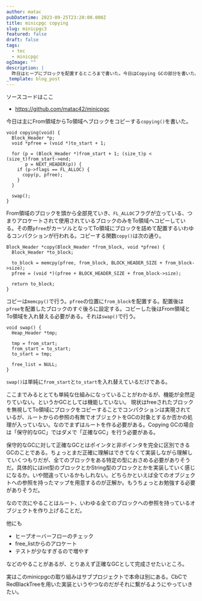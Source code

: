 ```yaml
---
author: matac
pubDatetime: 2023-09-25T23:20:00.000Z
title: minicpgc copying
slug: minicpgc3
featured: false
draft: false
tags:
  - tec
  - minicpgc
ogImage: ""
description: |
  昨日はヒープにブロックを配置するところまで書いた。今日はCopying GCの部分を書いた。
_template: blog_post
---
```


ソースコードはここ

- https://github.com/matac42/minicpgc

今日は主にFrom領域からTo領域へブロックをコピーする`copying()`を書いた。

```
void copying(void) {
  Block_Header *p;
  void *pfree = (void *)to_start + 1;

  for (p = (Block_Header *)from_start + 1; (size_t)p < (size_t)from_start->end;
       p = NEXT_HEADER(p)) {
    if (p->flags == FL_ALLOC) {
      copy(p, pfree);
    }
  }

  swap();
}
```

From領域のブロックを頭から全部見ていき、`FL_ALLOC`フラグが立っている、つまりアロケートされて使用されているブロックのみをTo領域へコピーしている。その際`pfree`がカーソルとなってTo領域にブロックを詰めて配置するいわゆるコンパクションが行われる。コピーする関数`copy()`は次の通り。

```
Block_Header *copy(Block_Header *from_block, void *pfree) {
  Block_Header *to_block;

  to_block = memcpy(pfree, from_block, BLOCK_HEADER_SIZE + from_block->size);
  pfree = (void *)(pfree + BLOCK_HEADER_SIZE + from_block->size);

  return to_block;
}
```

コピーは`memcpy()`で行う。`pfree`の位置に`from_block`を配置する。配置後は`pfree`を配置したブロックのすぐ後ろに設定する。コピーした後はFrom領域とTo領域を入れ替える必要がある。それは`swap()`で行う。

```
void swap() {
  Heap_Header *tmp;

  tmp = from_start;
  from_start = to_start;
  to_start = tmp;

  free_list = NULL;
}
```

`swap()`は単純に`from_start`と`to_start`を入れ替えているだけである。

ここまでみるととても単純な仕組みになっていることがわかるが、機能が全然足りていない。というかGCとしては機能していない。
現状はfreeされたブロックを無視してTo領域にブロックをコピーすることでコンパクションは実現されているが、ルートからの参照の有無でオブジェクトをGCの対象とするか否かの処理が入っていない。なのでまずはルートを作る必要がある。Copying GCの場合は「保守的なGC」ではダメで「正確なGC」を行う必要がある。

保守的なGCに対して正確なGCとはポインタと非ポインタを完全に区別できるGCのことである。ちょっとまだ正確に理解はできてなくて実装しながら理解していくつもりだが、全てのブロックをある特定の型におさめる必要がありそうだ。具体的にはint型のブロックとかString型のブロックとかを実装していく感じになるか。いや間違っているかもしれない。どちらかといえば全てのオブジェクトへの参照を持ったマップを用意するのが正解か。もうちょっとお勉強する必要がありそうだ。

なので次にやることはルート、いわゆる全てのブロックへの参照を持っているオブジェクトを作り上げることだ。

他にも

- ヒープオーバーフローのチェック
- free_listからのアロケート
- テストが少なすぎるので増やす

などのやることがあるが、とりあえず正確なGCとして完成させたいところ。

実はこのminicpgcの取り組みはサブプロジェクトで本命は別にある。CbCでRedBlackTreeを用いた実装というやつなのだがそれに繋がるようにやっていきたい。
